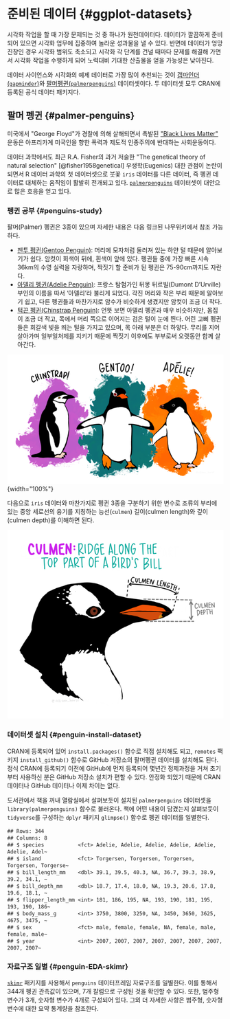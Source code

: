 


# 준비된 데이터 {#ggplot-datasets}

시각화 작업을 할 때 가장 문제되는 것 중 하나가 원천데이터다. 데이터가 깔끔하게 
준비되어 있으면 시각화 업무에 집중하여 놀라운 성과물을 낼 수 있다. 반면에 데이터가
엉망진창인 경우 시각화 범위도 축소되고 시각화 각 단계를 건널 때마다 
문제를 해결해 가면서 시각화 작업을 수행하게 되어 노력대비 기대한 산출물을 얻을
가능성은 낮아진다.

데이터 사이언스와 시각화의 예제 데이터로 가장 많이 추천되는 것이 
[갭마인더(`gapminder`)](https://github.com/jennybc/gapminder)와 [팔머펭귄(`palmerpenguins`)](https://allisonhorst.github.io/palmerpenguins/) 데이터셋이다.
두 데이터셋 모두 CRAN에 등록된 공식 데이터 패키지다.

## 팔머 펭귄 {#palmer-penguins}

미국에서 "George Floyd"가 경찰에 의해 살해되면서 촉발된 ["Black Lives Matter"](https://ko.wikipedia.org/wiki/Black_Lives_Matter) 운동은 아프리카계 미국인을 향한 폭력과 제도적 인종주의에 반대하는 사회운동이다. 

데이터 과학에서도 최근 R.A. Fisher의 과거 저술한 "The genetical theory of natural selection" [@fisher1958genetical] 우생학(Eugenics) 대한 관점이 논란이 되면서 R 데이터 과학의 첫 데이터셋으로 붓꽃 `iris` 데이터를 다른 데이터, 즉 펭귄 데이터로 대체하는 움직임이 활발히 전개되고 있다. [`palmerpenguins`](https://github.com/allisonhorst/palmerpenguins) 데이터셋이 대안으로 많은 호응을 얻고 있다.

### 펭귄 공부 {#penguins-study}

팔머(Palmer) 펭귄은 3종이 있으며 자세한 내용은 다음 링크된 나무위키에서 참조 가능하다.

- [젠투 펭귄(Gentoo Penguin)](https://namu.wiki/w/젠투펭귄): 머리에 모자처럼 둘러져 있는 하얀 털 때문에 알아보기가 쉽다. 암컷이 회색이 뒤에, 흰색이 앞에 있다. 펭귄들 중에 가장 빠른 시속 36km의 수영 실력을 자랑하며, 짝짓기 할 준비가 된 펭귄은 75-90cm까지도 자란다.
- [아델리 펭귄(Adelie Penguin)](https://namu.wiki/w/아델리펭귄): 프랑스 탐험가인 뒤몽 뒤르빌(Dumont D’Urville) 부인의 이름을 따서 ‘아델리’라 불리게 되었다. 각진 머리와 작은 부리 때문에 알아보기 쉽고, 다른 펭귄들과 마찬가지로 암수가 비슷하게 생겼지만 암컷이 조금 더 작다.
- [턱끈 펭귄(Chinstrap Penguin)](https://namu.wiki/w/턱끈펭귄): 언뜻 보면 아델리 펭귄과 매우 비슷하지만, 몸집이 조금 더 작고, 목에서 머리 쪽으로 이어지는 검은 털이 눈에 띈다. 어린 고삐 펭귄들은 회갈색 빛을 띄는 털을 가지고 있으며, 목 아래 부분은 더 하얗다. 무리를 지어 살아가며 일부일처제를 지키기 때문에 짝짓기 이후에도 부부로써 오랫동안 함께 살아간다.




![팔머 펭귄 3종 세트](assets/images/penguin-species.png){width="100%"}

다음으로 `iris` 데이터와 마찬가지로 펭귄 3종을 구분하기 위한 변수로 조류의 부리에 있는 중앙 세로선의 융기를 지칭하는 능선(`culmen`) 길이(culmen length)와 깊이(culmen depth)를 이해하면 된다.




![팔머 펭귄 능선 변수](assets/images/penguin-species-variable.png)

### 데이터셋 설치 {#penguin-install-dataset}

CRAN에 등록되어 있어 `install.packages()` 함수로 직접 설치해도 되고,
`remotes` 팩키지 `install_github()` 함수로 GitHub 저장소의 팔머펭귄 데이터를 설치해도 된다.
정식 CRAN에 등록되기 이전에 GitHub에 먼저 등록되어 몇년간 정제과정을 거쳐 초기부터 사용하신 분은
GitHub 저장소 설치가 편할 수 있다. 안정화 되었기 때문에 CRAN 데이터나 GitHub 데이터나 이제 차이는 없다.



도서관에서 책을 꺼내 열람실에서 살펴보듯이 설치된 `palmerpenguins` 데이터셋을
`library(palmerpenguins)` 함수로 불러온다. 책에 어떤 내용이 담겼는지 살펴보듯이
 `tidyverse`를 구성하는 `dplyr` 패키지 `glimpse()` 함수로 펭귄 데이터를 일별한다.


```
## Rows: 344
## Columns: 8
## $ species           <fct> Adelie, Adelie, Adelie, Adelie, Adelie, Adelie, Adel~
## $ island            <fct> Torgersen, Torgersen, Torgersen, Torgersen, Torgerse~
## $ bill_length_mm    <dbl> 39.1, 39.5, 40.3, NA, 36.7, 39.3, 38.9, 39.2, 34.1, ~
## $ bill_depth_mm     <dbl> 18.7, 17.4, 18.0, NA, 19.3, 20.6, 17.8, 19.6, 18.1, ~
## $ flipper_length_mm <int> 181, 186, 195, NA, 193, 190, 181, 195, 193, 190, 186~
## $ body_mass_g       <int> 3750, 3800, 3250, NA, 3450, 3650, 3625, 4675, 3475, ~
## $ sex               <fct> male, female, female, NA, female, male, female, male~
## $ year              <int> 2007, 2007, 2007, 2007, 2007, 2007, 2007, 2007, 2007~
```

### 자료구조 일별 {#penguin-EDA-skimr}

[`skimr`](https://cran.r-project.org/web/packages/skimr/) 패키지를 사용해서 
`penguins` 데이터프레임 자료구조를 일별한다.
이를 통해서 344개 펭귄 관측값이 있으며, 7개 칼럼으로 구성된 것을 확인할 수 있다.
또한, 범주형 변수가 3개, 숫자형 변수가 4개로 구성되어 있다. 
그외 더 자세한 사항은 범주형, 숫자형 변수에 대한 요약 통계량을 참조한다.















